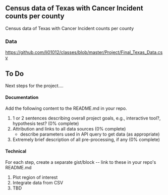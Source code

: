 
## Census data of Texas with Cancer Incident counts per county

Census data of Texas with Cancer Incident counts per county

### Data

https://github.com/li01012/classes/blob/master/Project/Final_Texas_Data.csv

## To Do

Next steps for the project....

#### Documentation

Add the following content to the README.md in your repo.

1. 1 or 2 sentences describing overall project goals, e.g., interactive tool?, hypothesis test? (0% complete)
2. Attribution and links to all data sources (0% complete)
    * describe parameters used in API query to get data (as appropriate)
3. Extremely brief description of all pre-processing, if any (0% complete)

#### Technical

For each step, create a separate gist/block -- link to these in your repo's README.md

1. Plot region of interest
2. Integrate data from CSV
3. TBD

